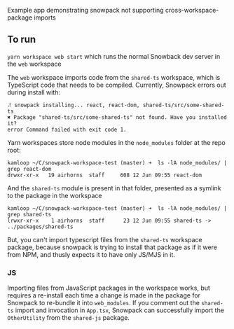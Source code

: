 Example app demonstrating snowpack not supporting cross-workspace-package imports

## To run

`yarn workspace web start` which runs the normal Snowback dev server in the `web` workspace

The `web` workspace imports code from the `shared-ts` workspace, which is TypeScript code that needs to be compiled. Currently, Snowpack errors out during install with:

```
⠼ snowpack installing... react, react-dom, shared-ts/src/some-shared-ts
✖ Package "shared-ts/src/some-shared-ts" not found. Have you installed it?
error Command failed with exit code 1.
```

Yarn workspaces store node modules in the `node_modules` folder at the repo root:

```
kamloop ~/C/snowpack-workspace-test (master) ➜  ls -lA node_modules/ | grep react-dom
drwxr-xr-x   19 airhorns  staff     608 12 Jun 09:55 react-dom
```

And the `shared-ts` module is present in that folder, presented as a symlink to the package in the workspace

```
kamloop ~/C/snowpack-workspace-test (master) ➜  ls -lA node_modules/ | grep shared-ts
lrwxr-xr-x    1 airhorns  staff      23 12 Jun 09:55 shared-ts -> ../packages/shared-ts
```

But, you can't import typescript files from the `shared-ts` workspace package, because snowpack is trying to install that package as if it were from NPM, and thusly expects it to have only JS/MJS in it.

### JS

Importing files from JavaScript packages in the workspace works, but requires a re-install each time a change is made in the package for Snowpack to re-bundle it into `web_modules`. If you comment out the `shared-ts` import and invocation in `App.tsx`, Snowpack can successfully import the `OtherUtility` from the `shared-js` package.